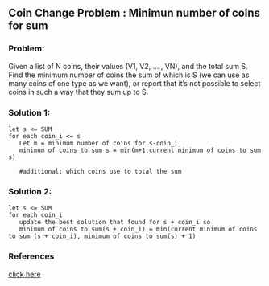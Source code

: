 ## Coin Change Problem : Minimun number of coins for sum

### Problem:

Given a list of N coins, their values (V1, V2, … , VN), and the total sum S. Find the minimum number of coins the sum of which is S (we can use as many coins of one type as we want), or report that it’s not possible to select coins in such a way that they sum up to S.

### Solution 1:

```
let s <= SUM
for each coin_i <= s
   Let m = minimum number of coins for s-coin_i
   minimum of coins to sum s = min(m+1,current minimum of coins to sum s)

   #additional: which coins use to total the sum
```

### Solution 2:

```
let s <= SUM
for each coin_i
   update the best solution that found for s + coin_i so
   minimum of coins to sum(s + coin_i) = min(current minimum of coins to sum (s + coin_i), minimum of coins to sum(s) + 1)
```

### References

[click here](https://medium.com/@neroxiao/dynamic-programming-problems-e00d7f7cf1d6)
